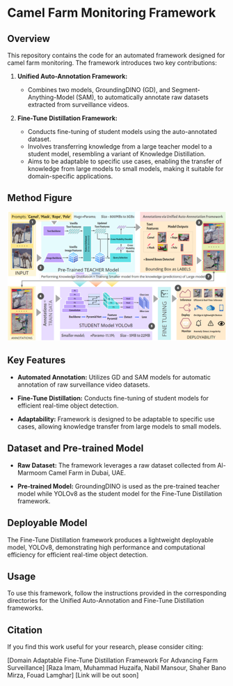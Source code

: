 # Camel Farm Monitoring Framework

## Overview

This repository contains the code for an automated framework designed for camel farm monitoring. The framework introduces two key contributions:

1. **Unified Auto-Annotation Framework:**
   - Combines two models, GroundingDINO (GD), and Segment-Anything-Model (SAM), to automatically annotate raw datasets extracted from surveillance videos.

2. **Fine-Tune Distillation Framework:**
   - Conducts fine-tuning of student models using the auto-annotated dataset.
   - Involves transferring knowledge from a large teacher model to a student model, resembling a variant of Knowledge Distillation.
   - Aims to be adaptable to specific use cases, enabling the transfer of knowledge from large models to small models, making it suitable for domain-specific applications.

## Method Figure

![Method Figure](method3_distill.png)

## Key Features

- **Automated Annotation:** Utilizes GD and SAM models for automatic annotation of raw surveillance video datasets.
  
- **Fine-Tune Distillation:** Conducts fine-tuning of student models for efficient real-time object detection.
  
- **Adaptability:** Framework is designed to be adaptable to specific use cases, allowing knowledge transfer from large models to small models.

## Dataset and Pre-trained Model

- **Raw Dataset:** The framework leverages a raw dataset collected from Al-Marmoom Camel Farm in Dubai, UAE.

- **Pre-trained Model:** GroundingDINO is used as the pre-trained teacher model while YOLOv8 as the student model for the Fine-Tune Distillation framework.

## Deployable Model

The Fine-Tune Distillation framework produces a lightweight deployable model, YOLOv8, demonstrating high performance and computational efficiency for efficient real-time object detection.

## Usage

To use this framework, follow the instructions provided in the corresponding directories for the Unified Auto-Annotation and Fine-Tune Distillation frameworks.

## Citation

If you find this work useful for your research, please consider citing:

[Domain Adaptable Fine-Tune Distillation Framework For Advancing Farm Surveillance]
[Raza Imam, Muhammad Huzaifa, Nabil Mansour, Shaher Bano Mirza, Fouad Lamghar]
[Link will be out soon]
